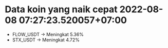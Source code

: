 # Data koin yang naik cepat 2022-08-08 07:27:23.520057+07:00

* FLOW_USDT -> Meningkat 5.36%
* STX_USDT -> Meningkat 4.72%
